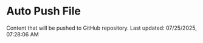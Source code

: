 # Auto Push File

Content that will be pushed to GitHub repository.
Last updated: 07/25/2025, 07:28:06 AM